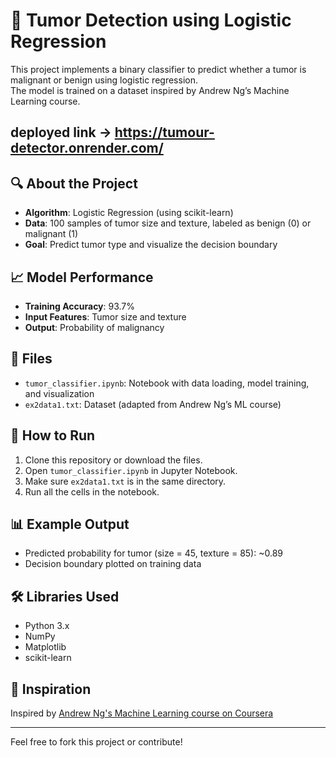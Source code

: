 # 🧠 Tumor Detection using Logistic Regression

This project implements a binary classifier to predict whether a tumor is malignant or benign using logistic regression.  
The model is trained on a dataset inspired by Andrew Ng’s Machine Learning course.

## deployed link -> https://tumour-detector.onrender.com/

## 🔍 About the Project

- **Algorithm**: Logistic Regression (using scikit-learn)
- **Data**: 100 samples of tumor size and texture, labeled as benign (0) or malignant (1)
- **Goal**: Predict tumor type and visualize the decision boundary

## 📈 Model Performance

- **Training Accuracy**: 93.7%
- **Input Features**: Tumor size and texture
- **Output**: Probability of malignancy

## 📁 Files

- `tumor_classifier.ipynb`: Notebook with data loading, model training, and visualization
- `ex2data1.txt`: Dataset (adapted from Andrew Ng’s ML course)

## 🚀 How to Run

1. Clone this repository or download the files.
2. Open `tumor_classifier.ipynb` in Jupyter Notebook.
3. Make sure `ex2data1.txt` is in the same directory.
4. Run all the cells in the notebook.

## 📊 Example Output

- Predicted probability for tumor (size = 45, texture = 85): ~0.89
- Decision boundary plotted on training data

## 🛠️ Libraries Used

- Python 3.x
- NumPy
- Matplotlib
- scikit-learn

## 🧠 Inspiration

Inspired by [Andrew Ng's Machine Learning course on Coursera](https://www.coursera.org/learn/machine-learning)

---

Feel free to fork this project or contribute!
